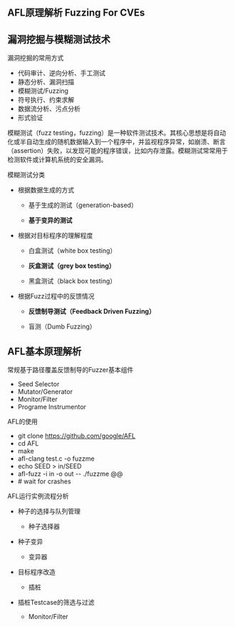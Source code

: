 ## AFL原理解析 Fuzzing For CVEs

## 漏洞挖掘与模糊测试技术

漏洞挖掘的常用方式

* 代码审计、逆向分析、手工测试
* 静态分析、漏洞扫描
* 模糊测试/Fuzzing
* 符号执行、约束求解
* 数据流分析、污点分析
* 形式验证

模糊测试（fuzz testing，fuzzing）是一种软件测试技术。其核心思想是将自动化或半自动生成的随机数据输入到一个程序中，并监视程序异常，如崩溃、断言（assertion）失败，以发现可能的程序错误，比如内存泄露。模糊测试常常用于检测软件或计算机系统的安全漏洞。

模糊测试分类

* 根据数据生成的方式

  * 基于生成的测试（generation-based）

  * **基于变异的测试**

* 根据对目标程序的理解程度

  * 白盒测试（white box testing）

  * **灰盒测试（grey box testing）**

  * 黑盒测试（black box testing）

* 根据Fuzz过程中的反馈情况

  * **反馈制导测试（Feedback Driven Fuzzing）**

  * 盲测（Dumb Fuzzing）

## AFL基本原理解析

常规基于路径覆盖反馈制导的Fuzzer基本组件

* Seed Selector
* Mutator/Generator
* Monitor/Filter
* Programe Instrumentor

AFL的使用

* git clone https://github.com/google/AFL
* cd AFL
* make
* afl-clang test.c -o fuzzme
* echo SEED > in/SEED
* afl-fuzz -i in -o out -- ./fuzzme @@
* \# wait for crashes

AFL运行实例流程分析

* 种子的选择与队列管理
  * 种子选择器

* 种子变异
  * 变异器

* 目标程序改造
  * 插桩

* 插桩Testcase的筛选与过滤
  * Monitor/Filter